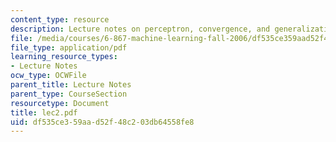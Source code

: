 ```yaml
---
content_type: resource
description: Lecture notes on perceptron, convergence, and generalization.
file: /media/courses/6-867-machine-learning-fall-2006/df535ce359aad52f48c203db64558fe8_lec2.pdf
file_type: application/pdf
learning_resource_types:
- Lecture Notes
ocw_type: OCWFile
parent_title: Lecture Notes
parent_type: CourseSection
resourcetype: Document
title: lec2.pdf
uid: df535ce3-59aa-d52f-48c2-03db64558fe8
---
```

